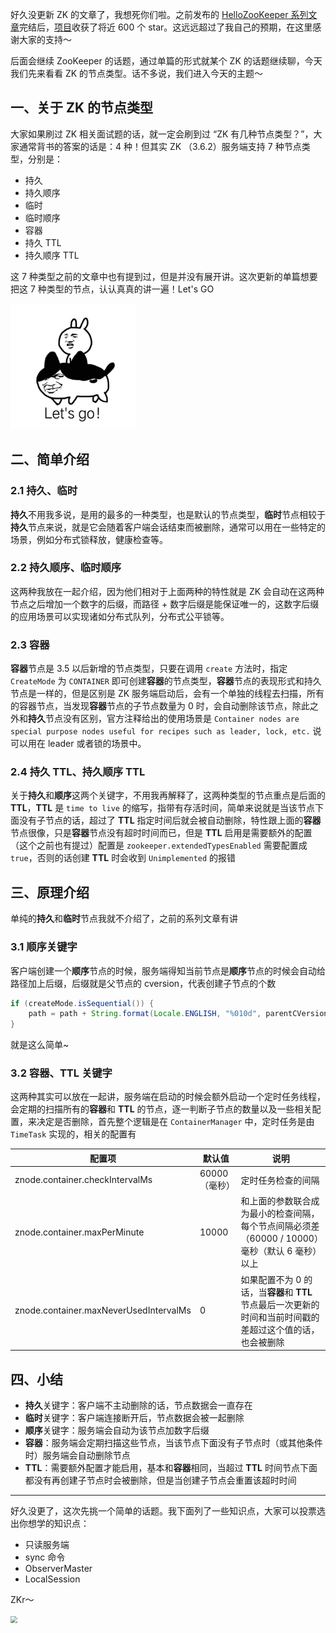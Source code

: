 好久没更新 ZK 的文章了，我想死你们啦。之前发布的 [HelloZooKeeper 系列文章](https://mp.weixin.qq.com/mp/appmsgalbum?__biz=MzA5MzYyNzQ0MQ==&action=getalbum&album_id=1709315979568037891#wechat_redirect)完结后，[项目](https://github.com/HelloGitHub-Team/HelloZooKeeper)收获了将近 600 个 star。这远远超过了我自己的预期，在这里感谢大家的支持～

后面会继续 ZooKeeper 的话题，通过单篇的形式就某个 ZK 的话题继续聊，今天我们先来看看 ZK 的节点类型。话不多说，我们进入今天的主题～

## 一、关于 ZK 的节点类型

大家如果刷过 ZK 相关面试题的话，就一定会刷到过 “ZK 有几种节点类型？”，大家通常背书的答案的话是：4 种！但其实 ZK （3.6.2）服务端支持 7 种节点类型，分别是：

- 持久
- 持久顺序
- 临时
- 临时顺序
- 容器
- 持久 TTL
- 持久顺序 TTL

这 7 种类型之前的文章中也有提到过，但是并没有展开讲。这次更新的单篇想要把这 7 种类型的节点，认认真真的讲一遍！Let's GO

<img src="./images/1.gif" style="zoom:67%;" />

## 二、简单介绍

### 2.1 持久、临时

**持久**不用我多说，是用的最多的一种类型，也是默认的节点类型，**临时**节点相较于**持久**节点来说，就是它会随着客户端会话结束而被删除，通常可以用在一些特定的场景，例如分布式锁释放，健康检查等。

### 2.2 持久顺序、临时顺序

这两种我放在一起介绍，因为他们相对于上面两种的特性就是 ZK 会自动在这两种节点之后增加一个数字的后缀，而路径 + 数字后缀是能保证唯一的，这数字后缀的应用场景可以实现诸如分布式队列，分布式公平锁等。

### 2.3 容器

**容器**节点是 3.5 以后新增的节点类型，只要在调用 `create` 方法时，指定 `CreateMode` 为 `CONTAINER` 即可创建**容器**的节点类型，**容器**节点的表现形式和持久节点是一样的，但是区别是 ZK 服务端启动后，会有一个单独的线程去扫描，所有的容器节点，当发现**容器**节点的子节点数量为 0 时，会自动删除该节点，除此之外和**持久**节点没有区别，官方注释给出的使用场景是 `Container nodes are special purpose nodes useful for recipes such as leader, lock, etc.` 说可以用在 leader 或者锁的场景中。

### 2.4 持久 TTL、持久顺序 TTL

关于**持久**和**顺序**这两个关键字，不用我再解释了，这两种类型的节点重点是后面的 **TTL**，**TTL** 是 `time to live` 的缩写，指带有存活时间，简单来说就是当该节点下面没有子节点的话，超过了 **TTL** 指定时间后就会被自动删除，特性跟上面的**容器**节点很像，只是**容器**节点没有超时时间而已，但是 **TTL** 启用是需要额外的配置（这个之前也有提过）配置是 `zookeeper.extendedTypesEnabled` 需要配置成 `true`，否则的话创建 **TTL** 时会收到 `Unimplemented` 的报错

## 三、原理介绍

单纯的**持久**和**临时**节点我就不介绍了，之前的系列文章有讲

### 3.1 顺序关键字

客户端创建一个**顺序**节点的时候，服务端得知当前节点是**顺序**节点的时候会自动给路径加上后缀，后缀就是父节点的 cversion，代表创建子节点的个数

```java
if (createMode.isSequential()) {
  	path = path + String.format(Locale.ENGLISH, "%010d", parentCVersion);
}
```

就是这么简单~

### 3.2 容器、TTL 关键字

这两种其实可以放在一起讲，服务端在启动的时候会额外启动一个定时任务线程，会定期的扫描所有的**容器**和 **TTL** 的节点，逐一判断子节点的数量以及一些相关配置，来决定是否删除，首先整个逻辑是在 `ContainerManager` 中，定时任务是由 `TimeTask` 实现的，相关的配置有

| 配置项                                 | 默认值        | 说明                                                         |
| -------------------------------------- | ------------- | ------------------------------------------------------------ |
| znode.container.checkIntervalMs        | 60000（毫秒） | 定时任务检查的间隔                                           |
| znode.container.maxPerMinute           | 10000         | 和上面的参数联合成为最小的检查间隔，每个节点间隔必须差 （60000 / 10000）毫秒（默认 6 毫秒）以上 |
| znode.container.maxNeverUsedIntervalMs | 0             | 如果配置不为 0 的话，当**容器**和 **TTL** 节点最后一次更新的时间和当前时间戳的差超过这个值的话，也会被删除 |

## 四、小结

- **持久**关键字：客户端不主动删除的话，节点数据会一直存在
- **临时**关键字：客户端连接断开后，节点数据会被一起删除
- **顺序**关键字：服务端会自动为该节点加数字后缀
- **容器**：服务端会定期扫描这些节点，当该节点下面没有子节点时（或其他条件时）服务端会自动删除节点
- **TTL**：需要额外配置才能启用，基本和**容器**相同，当超过 **TTL** 时间节点下面都没有再创建子节点时会被删除，但是当创建子节点会重置该超时时间

---

好久没更了，这次先挑一个简单的话题。我下面列了一些知识点，大家可以投票选出你想学的知识点：

- 只读服务端
- sync 命令
- ObserverMaster
- LocalSession

ZKr～


<img src="./images/2.gif" style="zoom:67%;" />